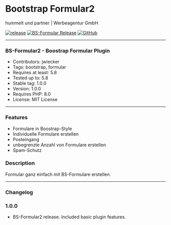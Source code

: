 # Bootstrap Formular2
hummelt und partner | Werbeagentur GmbH

[![release](https://img.shields.io/github/v/release/team-hummelt/bs-formular2?style=plastic)](https://github.com/team-hummelt/bs-formular2)
[![BS-Formular Release](https://img.shields.io/github/release-date/team-hummelt/bs-formular2)](https://github.com/team-hummelt/bs-formular2/releases/latest)
[![GitHub](https://img.shields.io/github/license/team-hummelt/bs-formular2)](https://github.com/team-hummelt/bs-formular2/blob/master/LICENSE.txt)

***

### BS-Formular2 - Boostrap Formular Plugin
* Contributors: jwiecker
* Tags: bootstrap, formular
* Requires at least: 5.8
* Tested up to: 5.8
* Stable tag: 1.0.0
* Version: 1.0.0
* Requires PHP: 8.0
* License: MIT License

***

### Features
* Formulare in Boostrap-Style
* Individuelle Formulare erstellen
* Posteingang
* unbegrenzte Anzahl von Formulare erstellen
* Spam-Schutz

### Description
Formular ganz einfach mit BS-Formulare erstellen.

***
### Changelog

### 1.0.0
* BS-Formular2 release. Included basic plugin features.

